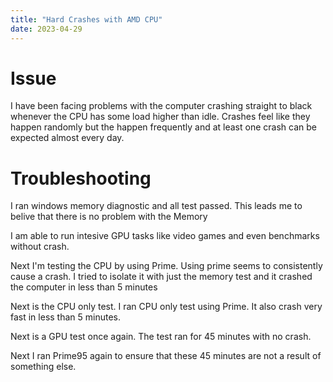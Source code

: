 ```yaml
---
title: "Hard Crashes with AMD CPU"
date: 2023-04-29
---
```


# Issue
I have been facing problems with the computer crashing straight to black whenever the CPU has some load higher than idle.
Crashes feel like they happen randomly but the happen frequently and at least one crash can be expected almost every day.

# Troubleshooting
I ran windows memory diagnostic and all test passed.
This leads me to belive that there is no problem with the Memory

I am able to run intesive GPU tasks like video games and even benchmarks without crash.

Next I'm testing the CPU by using Prime.
Using prime seems to consistently cause a crash. I tried to isolate it with just the memory test and it crashed the computer in less than 5 minutes


Next is the CPU only test. I ran CPU only test using Prime. It also crash very fast in less than 5 minutes.

Next is a GPU test once again. The test ran for 45 minutes with no crash.

Next I ran Prime95 again to ensure that these 45 minutes are not a result of something else.

